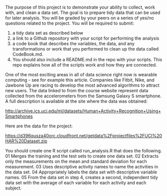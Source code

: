 The purpose of this project is to demonstrate your ability to collect, work with, and clean a data set.
The goal is to prepare tidy data that can be used for later analysis.
You will be graded by your peers on a series of yes/no questions related to the project.
You will be required to submit:
1) a tidy data set as described below
2) a link to a Github repository with your script for performing the analysis
3) a code book that describes the variables, the data, and any transformations or work that you performed to clean up
the data called CodeBook.md.
4) You should also include a README.md in the repo with your scripts.
This repo explains how all of the scripts work and how they are connected.  

One of the most exciting areas in all of data science right now is wearable computing - see for example this article.
Companies like Fitbit, Nike, and Jawbone Up are racing to develop the most advanced algorithms to attract new users.
The data linked to from the course website represent data collected from the accelerometers from the Samsung Galaxy S
smartphone. A full description is available at the site where the data was obtained: 

http://archive.ics.uci.edu/ml/datasets/Human+Activity+Recognition+Using+Smartphones 

Here are the data for the project: 

https://d396qusza40orc.cloudfront.net/getdata%2Fprojectfiles%2FUCI%20HAR%20Dataset.zip 

You should create one R script called run_analysis.R that does the following. 
01 Merges the training and the test sets to create one data set.
02 Extracts only the measurements on the mean and standard deviation for each measurement. 
03 Uses descriptive activity names to name the activities in the data set.
04 Appropriately labels the data set with descriptive variable names. 
05 From the data set in step 4, creates a second, independent tidy data set with the average of each variable for each activity and each subject.
